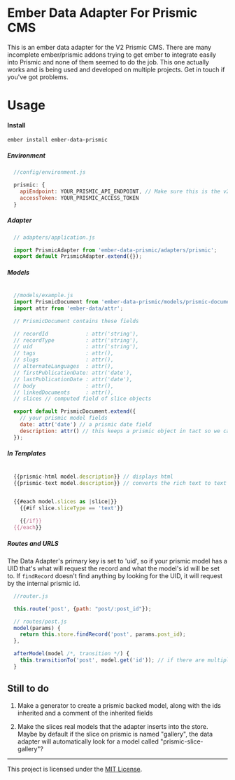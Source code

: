 # Ember Data Adapter For Prismic CMS
This is an ember data adapter for the V2 Prismic CMS. There are many incomplete ember/prismic addons trying to get ember to integrate easily into Prismic and none of them seemed to do the job. This one actually works and is being used and developed on multiple projects. Get in touch if you've got problems.

# Usage

#### Install
`ember install ember-data-prismic`

##### Environment
```javascript
  //config/environment.js

  prismic: {
    apiEndpoint: YOUR_PRISMIC_API_ENDPOINT, // Make sure this is the v2 API url
    accessToken: YOUR_PRISMIC_ACCESS_TOKEN
  }
```

##### Adapter
```javascript
  // adapters/application.js

  import PrismicAdapter from 'ember-data-prismic/adapters/prismic';
  export default PrismicAdapter.extend({});
```

##### Models
```javascript

  //models/example.js
  import PrismicDocument from 'ember-data-prismic/models/prismic-document';
  import attr from 'ember-data/attr';

  // PrismicDocument contains these fields

  // recordId            : attr('string'),
  // recordType          : attr('string'),
  // uid                 : attr('string'),
  // tags                : attr(),
  // slugs               : attr(),
  // alternateLanguages  : attr(),
  // firstPublicationDate: attr('date'),
  // lastPublicationDate : attr('date'),
  // body                : attr(),
  // linkedDocuments     : attr(),
  // slices // computed field of slice objects

  export default PrismicDocument.extend({
    // your prismic model fields
    date: attr('date') // a prismic date field
    description: attr() // this keeps a prismic object in tact so we can use our template helpers for displaying HTML or text
  });
```

##### In Templates
```javascript

  {{prismic-html model.description}} // displays html
  {{prismic-text model.description}} // converts the rich text to text


  {{#each model.slices as |slice|}}
    {{#if slice.sliceType == 'text'}}

    {{/if}}
  {{/each}}

```

##### Routes and URLS

The Data Adapter's primary key is set to 'uid', so if your prismic model has a UID that's what will request the record and what the model's id will be set to. If `findRecord` doesn't find anything by looking for the UID, it will request by the internal prismic id.

```javascript
  //router.js

  this.route('post', {path: "post/:post_id"});

  // routes/post.js
  model(params) {
    return this.store.findRecord('post', params.post_id);
  },

  afterModel(model /*, transition */) {
    this.transitionTo('post', model.get('id')); // if there are multiple slugs this will transition to the correct url (the UID)
  }
```

## Still to do
1. Make a generator to create a prismic backed model, along with the ids inherited and a comment of the inherited fields

2. Make the slices real models that the adapter inserts into the store. Maybe by default if the slice on prismic is named "gallery", the data adapter will automatically look for a model called "prismic-slice-gallery"?

------------------------------------------------------------------------------

This project is licensed under the [MIT License](LICENSE.md).
